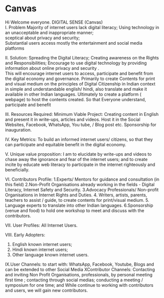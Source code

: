 # Canvas
Hi Welcome everyone.  DIGITAL SENSE (Canvas)  
I. Problem 
 Majority of internet users lack digital literacy;
 Using technology in an unacceptable and inappropriate manner;  
 sceptical about privacy and security;   
 Substantial users access mostly the entertainment and social media platforms 
  
II. Solution:
Spreading the Digital Literacy;
Creating awareness on the Rights and Responsibilities;
Encourage to use digital technology by providing information about online privacy and security .    
This will encourage  internet users to access, participate and benefit from the digital economy and governance.
Primarily to create Contents for print and visual medium on the principles of Digital Citizenship in Indian context in simple and understandable english/ hindi, also translate and make it available in other Indian languages. 
Ultimately to create a platform ( webpage) to host the contents created. So that Everyone understand, participate and benefit  

III. Resources Required: 
Minimum Viable Project: Creating content in English and present it in write-ups, articles and videos. 
Host it in the Social Websites, Facebook, WhatsApp, You tube, / Blog post etc. Sponsorship for inauguration. 

IV. Key Metrics: To build an informed internet users/ citizens, so that they can participate and equitable benefit in the digital economy.  

V. Unique value proposition:
I am to elucidate by write-ups and videos to chase away the ignorance and fear of the internet users; and to create incite by educate web literacy to participate in the internet righteously and beneficially.  

VI. Contributors Profile: 
1.Experts/ Mentors for guidance and consultation (in this field) 
2.Non-Profit Organisations already working in the fields - Digital Literacy, Internet Safety and Security. 
3.Advocacy Professionals/ Non-profit Organisations in Internet Rights and Duties. 
4. Writers, artists, parents, teachers to assist / guide, to create contents for print/visual medium. 
5. Language experts to translate into other Indian languages.
6.Sponsorship (venue and food) to hold one workshop to meet and discuss with the contributors.  

VII. User Profiles: 
All Internet Users. 

VIII. Early Adopters:  
1. English known internet users; 
2. Hindi known internet users; 
3. Other language known internet users.  

IX.User Channels: 
 to start with: WhatsApp, Facebook, Youtube, Blogs and can be extended to other Social Media 
 XContributor Channels: 
 Contacting and inviting Non Profit Organisations, professionals, by personal meeting first time ; 
 contacting through social medias; 
 conducting a meeting / symposium for one time; and
 While continue to working with contributors and users, we will gain new contributors.
 
 
